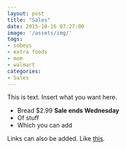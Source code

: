 ```yaml
---
layout: post
title: "Sales"
date: 2015-10-16 07:27:00
image: '/assets/img/'
tags:
- sobeys 
- extra foods
- mom
- walmart
categories:
- Sales
---
```


This is text. Insert what you want here.

- Bread $2.99 **Sale ends Wednesday**
- Of stuff
- Which you can add

Links can also be added. Like [this](http://google.ca).
